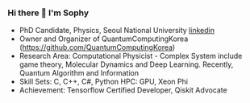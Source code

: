 ### Hi there 👋 I'm Sophy


- PhD Candidate, Physics, Seoul National University [linkedin](http://linkedin.com/in/karysshin)
- Owner and Organizer of QuantumComputingKorea (https://github.com/QuantumComputingKorea)
- Research Area: Computational Physicist - Complex System include game theory, Molecular Dynamics and Deep Learning. Recently, Quantum Algorithm and Information
- Skill Sets: C, C++, C#, Python  HPC: GPU, Xeon Phi
- Achievement: Tensorflow Certified Developer, Qiskit Advocate 


